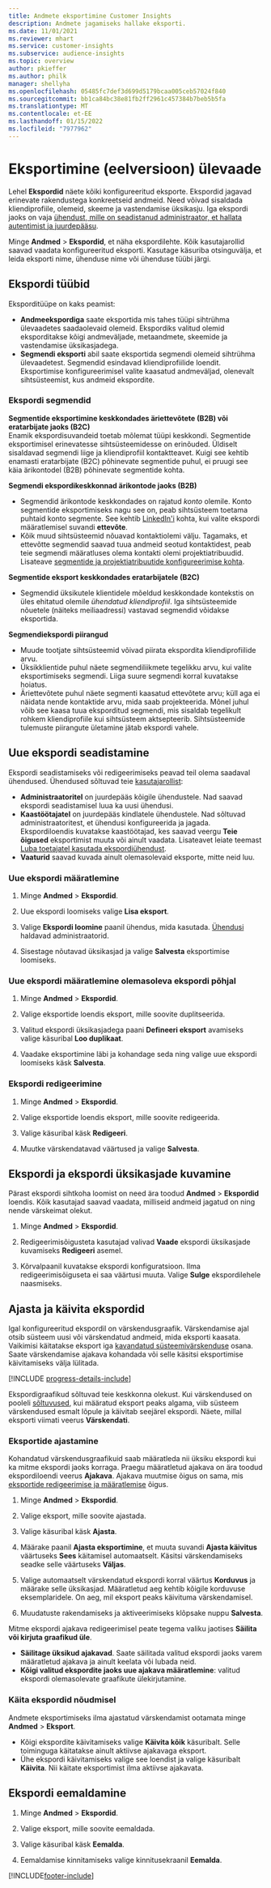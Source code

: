 ```yaml
---
title: Andmete eksportimine Customer Insights
description: Andmete jagamiseks hallake eksporti.
ms.date: 11/01/2021
ms.reviewer: mhart
ms.service: customer-insights
ms.subservice: audience-insights
ms.topic: overview
author: pkieffer
ms.author: philk
manager: shellyha
ms.openlocfilehash: 05485fc7def3d699d5179bcaa005ceb57024f840
ms.sourcegitcommit: bb1ca84bc38e81fb2ff2961c457384b7beb5b5fa
ms.translationtype: MT
ms.contentlocale: et-EE
ms.lasthandoff: 01/15/2022
ms.locfileid: "7977962"
---
```

# <a name="exports-preview-overview"></a>Eksportimine (eelversioon) ülevaade

Lehel **Ekspordid** näete kõiki konfigureeritud eksporte. Ekspordid jagavad erinevate rakendustega konkreetseid andmeid. Need võivad sisaldada kliendiprofiile, olemeid, skeeme ja vastendamise üksikasju. Iga ekspordi jaoks on vaja [ühendust, mille on seadistanud administraator, et hallata autentimist ja juurdepääsu](connections.md).

Minge **Andmed** > **Ekspordid**, et näha ekspordilehte. Kõik kasutajarollid saavad vaadata konfigureeritud eksporti. Kasutage käsuriba otsinguvälja, et leida eksporti nime, ühenduse nime või ühenduse tüübi järgi.

## <a name="export-types"></a>Ekspordi tüübid

Eksporditüüpe on kaks peamist:  

- **Andmeekspordiga** saate eksportida mis tahes tüüpi sihtrühma ülevaadetes saadaolevaid olemeid. Ekspordiks valitud olemid eksporditakse kõigi andmeväljade, metaandmete, skeemide ja vastendamise üksikasjadega. 
- **Segmendi eksporti** abil saate eksportida segmendi olemeid sihtrühma ülevaadetest. Segmendid esindavad kliendiprofiilide loendit. Eksportimise konfigureerimisel valite kaasatud andmeväljad, olenevalt sihtsüsteemist, kus andmeid ekspordite. 

### <a name="export-segments"></a>Ekspordi segmendid

**Segmentide eksportimine keskkondades äriettevõtete (B2B) või eratarbijate jaoks (B2C)**  
Enamik ekspordisuvandeid toetab mõlemat tüüpi keskkondi. Segmentide eksportimisel erinevatesse sihtsüsteemidesse on erinõuded. Üldiselt sisaldavad segmendi liige ja kliendiprofiil kontaktteavet. Kuigi see kehtib enamasti eratarbijate (B2C) põhinevate segmentide puhul, ei pruugi see käia ärikontodel (B2B) põhinevate segmentide kohta. 

**Segmendi ekspordikeskkonnad ärikontode jaoks (B2B)**  
- Segmendid ärikontode keskkondades on rajatud *konto* olemile. Konto segmentide eksportimiseks nagu see on, peab sihtsüsteem toetama puhtaid konto segmente. See kehtib [LinkedIn'i](export-linkedin-ads.md) kohta, kui valite ekspordi määratlemisel suvandi **ettevõte**.
- Kõik muud sihtsüsteemid nõuavad kontaktiolemi välju. Tagamaks, et ettevõtte segmendid saavad tuua andmeid seotud kontaktidest, peab teie segmendi määratluses olema kontakti olemi projektiatribuudid. Lisateave [segmentide ja projektiatribuutide konfigureerimise kohta](segment-builder.md).

**Segmentide eksport keskkondades eratarbijatele (B2C)**  
- Segmendid üksikutele klientidele mõeldud keskkondade kontekstis on üles ehitatud olemile *ühendatud kliendiprofiil*. Iga sihtsüsteemide nõuetele (näiteks meiliaadressi) vastavad segmendid võidakse eksportida.

**Segmendiekspordi piirangud**  
- Muude tootjate sihtsüsteemid võivad piirata ekspordita kliendiprofiilide arvu. 
- Üksikklientide puhul näete segmendiliikmete tegelikku arvu, kui valite eksportimiseks segmendi. Liiga suure segmendi korral kuvatakse hoiatus. 
- Äriettevõtete puhul näete segmenti kaasatud ettevõtete arvu; küll aga ei näidata nende kontaktide arvu, mida saab projekteerida. Mõnel juhul võib see kaasa tuua eksporditud segmendi, mis sisaldab tegelikult rohkem kliendiprofiile kui sihtsüsteem aktsepteerib. Sihtsüsteemide tulemuste piirangute ületamine jätab ekspordi vahele. 

## <a name="set-up-a-new-export"></a>Uue ekspordi seadistamine  
Ekspordi seadistamiseks või redigeerimiseks peavad teil olema saadaval ühendused. Ühendused sõltuvad teie [kasutajarollist](permissions.md):
- **Administraatoritel** on juurdepääs kõigile ühendustele. Nad saavad ekspordi seadistamisel luua ka uusi ühendusi.
- **Kaastöötajatel** on juurdepääs kindlatele ühendustele. Nad sõltuvad administraatoritest, et ühendusi konfigureerida ja jagada. Ekspordiloendis kuvatakse kaastöötajad, kes saavad veergu **Teie õigused** eksportimist muuta või ainult vaadata. Lisateavet leiate teemast [Luba toetajatel kasutada ekspordiühendust](connections.md#allow-contributors-to-use-a-connection-for-exports).
- **Vaaturid** saavad kuvada ainult olemasolevaid eksporte, mitte neid luu.

### <a name="define-a-new-export"></a>Uue ekspordi määratlemine

1. Minge **Andmed** > **Ekspordid**.

1. Uue ekspordi loomiseks valige **Lisa eksport**.

1. Valige **Ekspordi loomine** paanil ühendus, mida kasutada. [Ühendusi](connections.md) haldavad administraatorid. 

1. Sisestage nõutavad üksikasjad ja valige **Salvesta** eksportimise loomiseks.

### <a name="define-a-new-export-based-on-an-existing-export"></a>Uue ekspordi määratlemine olemasoleva ekspordi põhjal

1. Minge **Andmed** > **Ekspordid**.

1. Valige eksportide loendis eksport, mille soovite duplitseerida.

1. Valitud ekspordi üksikasjadega paani **Defineeri eksport** avamiseks valige käsuribal **Loo duplikaat**.

1. Vaadake eksportimine läbi ja kohandage seda ning valige uue ekspordi loomiseks käsk **Salvesta**.

### <a name="edit-an-export"></a>Ekspordi redigeerimine

1. Minge **Andmed** > **Ekspordid**.

1. Valige eksportide loendis eksport, mille soovite redigeerida.

1. Valige käsuribal käsk **Redigeeri**.

1. Muutke värskendatavad väärtused ja valige **Salvesta**.

## <a name="view-exports-and-export-details"></a>Ekspordi ja ekspordi üksikasjade kuvamine

Pärast ekspordi sihtkoha loomist on need ära toodud **Andmed** > **Ekspordid** loendis. Kõik kasutajad saavad vaadata, milliseid andmeid jagatud on ning nende värskeimat olekut.

1. Minge **Andmed** > **Ekspordid**.

1. Redigeerimisõigusteta kasutajad valivad **Vaade** ekspordi üksikasjade kuvamiseks **Redigeeri** asemel.

1. Kõrvalpaanil kuvatakse ekspordi konfiguratsioon. Ilma redigeerimisõiguseta ei saa väärtusi muuta. Valige **Sulge** ekspordilehele naasmiseks.

## <a name="schedule-and-run-exports"></a>Ajasta ja käivita ekspordid

Igal konfigureeritud ekspordil on värskendusgraafik. Värskendamise ajal otsib süsteem uusi või värskendatud andmeid, mida eksporti kaasata. Vaikimisi käitatakse eksport iga [kavandatud süsteemivärskenduse](system.md#schedule-tab) osana. Saate värskendamise ajakava kohandada või selle käsitsi eksportimise käivitamiseks välja lülitada.

[!INCLUDE [progress-details-include](../includes/progress-details-pane.md)]

Ekspordigraafikud sõltuvad teie keskkonna olekust. Kui värskendused on pooleli [sõltuvused](system.md#refresh-processes), kui määratud eksport peaks algama, viib süsteem värskendused esmalt lõpule ja käivitab seejärel ekspordi. Näete, millal eksporti viimati veerus **Värskendati**.

### <a name="schedule-exports"></a>Eksportide ajastamine

Kohandatud värskendusgraafikuid saab määratleda nii üksiku ekspordi kui ka mitme ekspordi jaoks korraga. Praegu määratletud ajakava on ära toodud ekspordiloendi veerus **Ajakava**. Ajakava muutmise õigus on sama, mis [eksportide redigeerimise ja määratlemise](export-destinations.md#set-up-a-new-export) õigus. 

1. Minge **Andmed** > **Ekspordid**.

1. Valige eksport, mille soovite ajastada.

1. Valige käsuribal käsk **Ajasta**.

1. Määrake paanil **Ajasta eksportimine**, et muuta suvandi **Ajasta käivitus** väärtuseks **Sees** käitamisel automaatselt. Käsitsi värskendamiseks seadke selle väärtuseks **Väljas**.

1. Valige automaatselt värskendatud ekspordi korral väärtus **Korduvus** ja määrake selle üksikasjad. Määratletud aeg kehtib kõigile korduvuse eksemplaridele. On aeg, mil eksport peaks käivituma värskendamisel.

1. Muudatuste rakendamiseks ja aktiveerimiseks klõpsake nuppu **Salvesta**.

Mitme ekspordi ajakava redigeerimisel peate tegema valiku jaotises **Säilita või kirjuta graafikud üle**.
- **Säilitage üksikud ajakavad**. Saate säilitada valitud ekspordi jaoks varem määratletud ajakava ja ainult keelata või lubada neid.
- **Kõigi valitud ekspordite jaoks uue ajakava määratlemine**: valitud ekspordi olemasolevate graafikute ülekirjutamine.

### <a name="run-exports-on-demand"></a>Käita ekspordid nõudmisel

Andmete eksportimiseks ilma ajastatud värskendamist ootamata minge **Andmed** > **Eksport**.

- Kõigi ekspordite käivitamiseks valige **Käivita kõik** käsuribalt. Selle toiminguga käitatakse ainult aktiivse ajakavaga eksport.
- Ühe ekspordi käivitamiseks valige see loendist ja valige käsuribalt **Käivita**. Nii käitate eksportimist ilma aktiivse ajakavata. 

## <a name="remove-an-export"></a>Ekspordi eemaldamine

1. Minge **Andmed** > **Ekspordid**.

1. Valige eksport, mille soovite eemaldada.

1. Valige käsuribal käsk **Eemalda**.

1. Eemaldamise kinnitamiseks valige kinnitusekraanil **Eemalda**.


[!INCLUDE[footer-include](../includes/footer-banner.md)]
